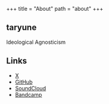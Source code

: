 +++
title = "About"
path = "about"
+++
## taryune
Ideological Agnosticism

## Links
- [X](https://twitter.com/rumitoast)
- [GitHub](https://github.com/taryune)
- [SoundCloud](https://soundcloud.com/rumitoast)
- [Bandcamp](https://rumitoast.bandcamp.com/)

